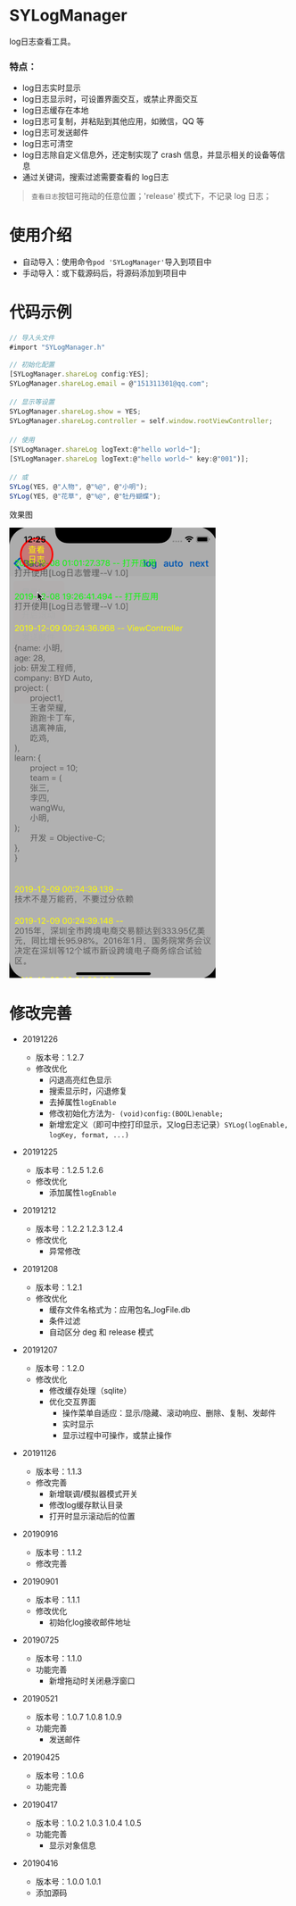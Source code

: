 # SYLogManager
log日志查看工具。

### 特点：
* log日志实时显示
* log日志显示时，可设置界面交互，或禁止界面交互
* log日志缓存在本地
* log日志可复制，并粘贴到其他应用，如微信，QQ 等
* log日志可发送邮件
* log日志可清空
* log日志除自定义信息外，还定制实现了 crash 信息，并显示相关的设备等信息
* 通过关键词，搜索过滤需要查看的 log日志

> `查看日志`按钮可拖动的任意位置；'release' 模式下，不记录 log 日志；

# 使用介绍
* 自动导入：使用命令`pod 'SYLogManager'`导入到项目中
* 手动导入：或下载源码后，将源码添加到项目中


# 代码示例
~~~ javascript
// 导入头文件
#import "SYLogManager.h"
~~~

~~~ javascript
// 初始化配置
[SYLogManager.shareLog config:YES];
SYLogManager.shareLog.email = @"151311301@qq.com";

// 显示等设置
SYLogManager.shareLog.show = YES;
SYLogManager.shareLog.controller = self.window.rootViewController;

// 使用
[SYLogManager.shareLog logText:@"hello world~"];
[SYLogManager.shareLog logText:@"hello world~" key:@"001")];

// 或
SYLog(YES, @"人物", @"%@", @"小明");
SYLog(YES, @"花草", @"%@", @"牡丹蝴蝶");
~~~ 

效果图

![SYLogManager.gif](./SYLogManager.gif) 



# 修改完善
* 20191226
  * 版本号：1.2.7
  * 修改优化
    * 闪退高亮红色显示
    * 搜索显示时，闪退修复
    * 去掉属性`logEnable`
    * 修改初始化方法为`- (void)config:(BOOL)enable;`
    * 新增宏定义（即可中控打印显示，又log日志记录）`SYLog(logEnable, logKey, format, ...)`

* 20191225
  * 版本号：1.2.5 1.2.6
  * 修改优化
    * 添加属性`logEnable`

* 20191212
  * 版本号：1.2.2 1.2.3 1.2.4
  * 修改优化
    * 异常修改
    
* 20191208
  * 版本号：1.2.1
  * 修改优化
    * 缓存文件名格式为：应用包名_logFile.db
    * 条件过滤
    * 自动区分 deg 和 release 模式

* 20191207
  * 版本号：1.2.0
  * 修改优化
    * 修改缓存处理（sqlite）
    * 优化交互界面
      * 操作菜单自适应：显示/隐藏、滚动响应、删除、复制、发邮件
      * 实时显示
      * 显示过程中可操作，或禁止操作

* 20191126
  * 版本号：1.1.3
  * 修改完善
    * 新增联调/模拟器模式开关
    * 修改log缓存默认目录
    * 打开时显示滚动后的位置

* 20190916
  * 版本号：1.1.2
  * 修改完善
  
* 20190901
  * 版本号：1.1.1
  * 修改优化
    * 初始化log接收邮件地址

* 20190725
  * 版本号：1.1.0
  * 功能完善
    * 新增拖动时关闭悬浮窗口
    
* 20190521
  * 版本号：1.0.7 1.0.8 1.0.9
  * 功能完善
    * 发送邮件
    
* 20190425
  * 版本号：1.0.6
  * 功能完善
  
* 20190417
  * 版本号：1.0.2 1.0.3 1.0.4 1.0.5
  * 功能完善
    * 显示对象信息
    
* 20190416
  * 版本号：1.0.0 1.0.1
  * 添加源码